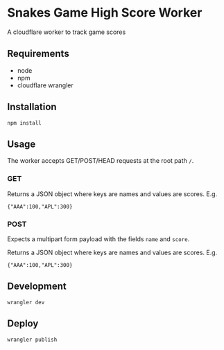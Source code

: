 # Snakes Game High Score Worker

A cloudflare worker to track game scores

## Requirements
- node
- npm
- cloudflare wrangler

## Installation
```
npm install
```

## Usage
The worker accepts GET/POST/HEAD requests at the root path `/`. 

### GET

Returns a JSON object where keys are names and values are scores. E.g.
```
{"AAA":100,"APL":300}
```

### POST

Expects a multipart form payload with the fields `name` and `score`.

Returns a JSON object where keys are names and values are scores. E.g.
```
{"AAA":100,"APL":300}
```

## Development
```
wrangler dev
```

## Deploy
```
wrangler publish
```

